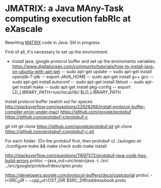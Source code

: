 # JMATRIX: a Java MAny-Task computing execution fabRIc at eXascale

Rewriting [MATRIX](https://github.com/kwangiit/matrix_v2) code in Java. Stil in progress.

First of all, it's necessary to set up the environment.
-  Install java, google protocol buffer and set up the enviroments variables.
https://www.digitalocean.com/community/tutorials/how-to-install-java-on-ubuntu-with-apt-get
--  sudo apt-get update
--  sudo apt-get install openjdk-7-jdk
--  export JAVA_HOME
--  sudo apt-get install g++ gcc
--  sudo apt-get install autoconf
--  sudo apt-get install libtool
--  sudo apt-get install make
--  sudo apt-get install pkg-config
--  export LD_LIBRARY_PATH=/usr/local/lib/:$LD_LIBRARY_PATH

Install protocol buffer (watch out for spaces http://stackoverflow.com/questions/22926266/install-protocol-buffer-compiler-error-under-mac)
https://github.com/google/protobuf
https://github.com/protobuf-c/protobuf-c

git init
git clone https://github.com/google/protobuf.git 
git clone https://github.com/protobuf-c/protobuf-c.git

For each folder: (Do the protobuf first, then protobuf-c)
./autogen.sh
./configure
make && make check
sudo make install


http://stackoverflow.com/questions/11697572/protobuf-java-code-has-build-errors
protoc --java_out=src/main/java -I../src ../src/google/protobuf/descriptor.proto

https://developers.google.com/protocol-buffers/docs/cpptutorial
protoc -I=$SRC_DIR --cpp_out=$DST_DIR $SRC_DIR/addressbook.proto